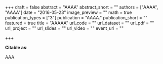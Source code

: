 +++
draft = false
abstract = "AAAA"
abstract_short = ""
authors = ["AAAA", "AAAA"]
date = "2016-05-23"
image_preview = ""
math = true
publication_types = ["3"]
publication = "AAAA."
publication_short = ""
featured = true
title = "AAAAA"
url_code = ""
url_dataset = ""
url_pdf = ""
url_project = ""
url_slides = ""
url_video = ""
event_url = ""

+++

**Citable as**:

AAA
